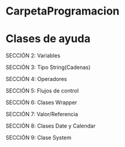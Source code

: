 # CarpetaProgramacion
# Clases de ayuda
SECCIÓN 2: Variables

SECCIÓN 3: Tipo String(Cadenas)

SECCIÓN 4: Operadores

SECCIÓN 5: Flujos de control

SECCIÓN 6: Clases Wrapper

SECCIÓN 7: Valor/Referencia

SECCIÓN 8: Clases Date y Calendar

SECCIÓN 9: Clase System
